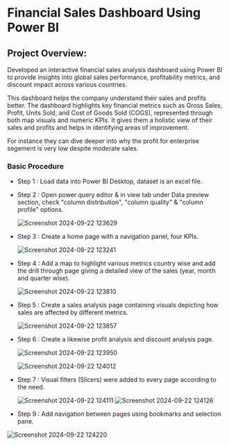 
# Financial Sales Dashboard Using Power BI



## Project Overview:
Developed an interactive financial sales analysis dashboard using Power BI to provide insights into global sales performance, profitability metrics, and discount impact across various countries. 

This dashboard helps the company understand their sales and profits better. The dashboard highlights key financial metrics such as Gross Sales, Profit, Units Sold, and Cost of Goods Sold (COGS), represented through both map visuals and numeric KPIs.
It gives them a holistic view of their sales and profits  and helps in identifying areas of improvement.

For instance they can dive deeper into why the profit for enterprise segement is very low despite moderate sales.



### Basic Procedure

- Step 1 : Load data into Power BI Desktop, dataset is an excel file.
- Step 2 : Open power query editor & in view tab under Data preview section, check "column distribution", "column quality" & "column profile" options.

  ![Screenshot 2024-09-22 123629](https://github.com/user-attachments/assets/ba88457c-f214-4016-97c4-890189481314)



- Step 3 : Create  a home page with a navigation panel, four KPIs.

  ![Screenshot 2024-09-22 123241](https://github.com/user-attachments/assets/5a246ad9-f585-40de-b648-4bc18a7ce3dd)


- Step 4 : Add a map to highlight various metrics country wise and add the drill through page giving a detailed view of the sales (year, month and quarter wise).

  ![Screenshot 2024-09-22 123810](https://github.com/user-attachments/assets/cafdc4bf-ea2f-4c6f-8a97-6fc7c12c4d53)


- Step 5 : Create a sales analysis page containing visuals depicting how sales are affected by different metrics.

  ![Screenshot 2024-09-22 123857](https://github.com/user-attachments/assets/544d6577-e56d-4c5d-afc8-3f4867420c35)


- Step 6 : Create a likewise profit analysis and discount analysis page.

  ![Screenshot 2024-09-22 123950](https://github.com/user-attachments/assets/8445cad8-7da7-4b4e-b86b-b47e95b235a1)

  ![Screenshot 2024-09-22 124012](https://github.com/user-attachments/assets/57ddf8b5-d3da-4892-b0ea-2c1e4bfca665)



- Step 7 : Visual filters (Slicers) were added to every page according to the need.
  
  ![Screenshot 2024-09-22 124111](https://github.com/user-attachments/assets/eb96e27a-db24-4b1a-a7b1-c0d7b1da6b62)          ![Screenshot 2024-09-22 124126](https://github.com/user-attachments/assets/e224fd3c-85e2-4bdc-9d61-2e4e2eeebc39)


- Step 9 : Add navigation between pages using bookmarks and selection pane. 
         
 ![Screenshot 2024-09-22 124220](https://github.com/user-attachments/assets/dabae856-f36d-43b6-9f5c-8eedbfa1de55)
